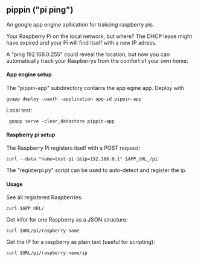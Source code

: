 ## pippin ("pi ping")

An google app engine apllication for trakcing raspberry pis.

Your Raspberry Pi on the local network, but where? The DHCP lease might have expired and your Pi will find itself with a new IP adress.

A "ping 192.168.0.255" could reveal the location, but now you can automatically track your Raspberrys from the comfort of your own home:

#### App engine setup

The "pippin-app" subdirectory contains the app egine app. Deploy with
    
    goapp deploy -oauth -application app-id pippin-app

Local test:
     
     goapp serve -clear_datastore pippin-app

#### Raspberry pi setup

The Raspberry Pi registers itself with a POST request:

    curl --data "name=test-pi-1&ip=192.168.0.1" $APP_URL_/pi

The "registerpi.py" script can be used to auto-detect and register the ip.

#### Usage

See all registered Raspberries:

    curl $APP_URL/

Get infor for one Raspberry as a JSON structure:

    curl $URL/pi/raspberry-name

Get the IP for a raspberry as plain text (useful for scripting):

    curl $URL/pi/raspberry-name/ip


